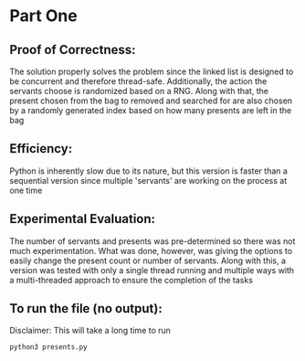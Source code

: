 # Part One 

## Proof of Correctness:
The solution properly solves the problem since the linked list
is designed to be concurrent and therefore thread-safe. Additionally,
the action the servants choose is randomized based on a RNG. Along with
that, the present chosen from the bag to removed and searched for are also
chosen by a randomly generated index based on how many presents are left
in the bag 

## Efficiency:
Python is inherently slow due to its nature, but this version is
faster than a sequential version since multiple 'servants' are working
on the process at one time 

## Experimental Evaluation:
The number of servants and presents was pre-determined so there was not much
experimentation. What was done, however, was giving the options to easily change
the present count or number of servants. Along with this, a version was tested with
only a single thread running and multiple ways with a multi-threaded approach to ensure
the completion of the tasks 

## To run the file (no output):
Disclaimer: This will take a long time to run
```
python3 presents.py
```

